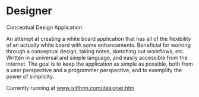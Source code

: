 Designer
========

Conceptual Design Application

An attempt at creating a white board application that has all of the flexibility of an actually white board
with some enhancements.  Beneficial for working through a conceptual design, taking notes, sketching out
workflows, etc.  Written in a universal and simple language, and easily accessible from the internet.
The goal is to keep the application as simple as possible, both from a user perspective and a programmer
perspective, and to exemplify the power of simplicity.

Currently running at www.ixilthrin.com/designer.htm
